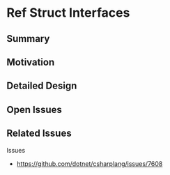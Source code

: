 Ref Struct Interfaces
=====

## Summary

## Motivation

## Detailed Design

## Open Issues

## Related Issues
Issues
- https://github.com/dotnet/csharplang/issues/7608